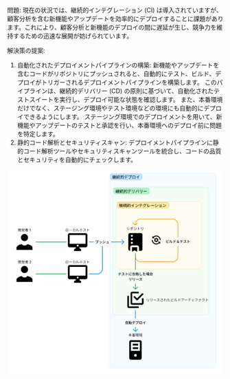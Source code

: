 問題:
現在の状況では、継続的インテグレーション (CI) は導入されていますが、顧客分析を含む新機能やアップデートを効率的にデプロイすることに課題があります。これにより、顧客分析と新機能のデプロイの間に遅延が生じ、競争力を維持するための迅速な展開が妨げられています。

解決策の提案:

1. 自動化されたデプロイメントパイプラインの構築:
新機能やアップデートを含むコードがリポジトリにプッシュされると、自動的にテスト、ビルド、デプロイがトリガーされるデプロイメントパイプラインを構築します。
このパイプラインは、継続的デリバリー (CD) の原則に基づいて、自動化されたテストスイートを実行し、デプロイ可能な状態を確認します。
また、本番環境だけでなく、ステージング環境やテスト環境などの環境にも自動的にデプロイできるようにします。
ステージング環境でのデプロイメントを用いて、新機能やアップデートのテストと承認を行い、本番環境へのデプロイ前に問題を特定します。
2. 静的コード解析とセキュリティスキャン:
デプロイメントパイプラインに静的コード解析ツールやセキュリティスキャンツールを統合し、コードの品質とセキュリティを自動的にチェックします。

![alt text](image-2.png)